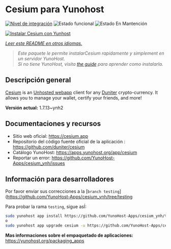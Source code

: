 <!--
Este archivo README esta generado automaticamente<https://github.com/YunoHost/apps/tree/master/tools/readme_generator>
No se debe editar a mano.
-->

# Cesium para Yunohost

[![Nivel de integración](https://dash.yunohost.org/integration/cesium.svg)](https://dash.yunohost.org/appci/app/cesium) ![Estado funcional](https://ci-apps.yunohost.org/ci/badges/cesium.status.svg) ![Estado En Mantención](https://ci-apps.yunohost.org/ci/badges/cesium.maintain.svg)

[![Instalar Cesium con Yunhost](https://install-app.yunohost.org/install-with-yunohost.svg)](https://install-app.yunohost.org/?app=cesium)

*[Leer este README en otros idiomas.](./ALL_README.md)*

> *Este paquete le permite instalarCesium rapidamente y simplement en un servidor YunoHost.*  
> *Si no tiene YunoHost, visita [the guide](https://yunohost.org/install) para aprender como instalarla.*

## Descripción general

[Cesium](https://cesium.app) is an [Unhosted webapp](https://unhosted.org) client for any [Duniter](https://duniter.org) crypto-currency.
It allows you to manage your wallet, certify your friends, and more!


**Versión actual:** 1.7.13~ynh2
## Documentaciones y recursos

- Sitio web oficial: <https://cesium.app>
- Repositorio del código fuente oficial de la aplicación : <https://github.com/duniter/cesium>
- Catálogo YunoHost: <https://apps.yunohost.org/app/cesium>
- Reportar un error: <https://github.com/YunoHost-Apps/cesium_ynh/issues>

## Información para desarrolladores

Por favor enviar sus correcciones a la [`branch testing`](https://github.com/YunoHost-Apps/cesium_ynh/tree/testing

Para probar la rama `testing`, sigue asÍ:

```bash
sudo yunohost app install https://github.com/YunoHost-Apps/cesium_ynh/tree/testing --debug
o
sudo yunohost app upgrade cesium -u https://github.com/YunoHost-Apps/cesium_ynh/tree/testing --debug
```

**Mas informaciones sobre el empaquetado de aplicaciones:** <https://yunohost.org/packaging_apps>

